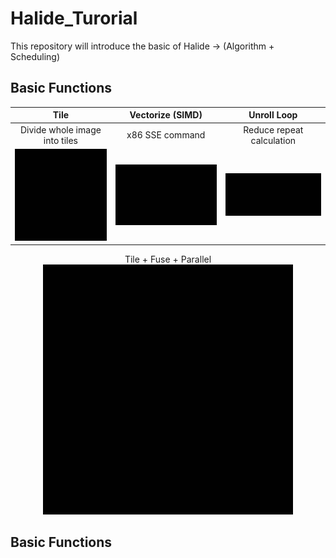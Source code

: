 # Halide_Turorial
This repository will introduce the basic of Halide -> (Algorithm + Scheduling)

## Basic Functions

Tile             |   Vectorize (SIMD) |  Unroll Loop
:-------------------------:|:-------------------------: |:-------------------------:
Divide whole image into tiles|   x86 SSE command |  Reduce repeat calculation
![](./figures/tile.gif?raw=true)  |  ![](./figures/vectorize.gif?raw=true) |  ![](./figures/unroll.gif?raw=true)



<div align="center"> Tile + Fuse + Parallel</div>
<div align="center"><img width="400" height="400" src="./figures/tile_parallel.gif"/></div>

## Basic Functions









